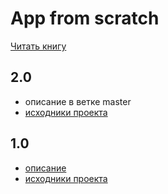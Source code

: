 # App from scratch

[Читать книгу](https://app-from-scratch.darkleaf.ru)

## 2.0

+ описание в ветке master
+ [исходники проекта](https://github.com/darkleaf/publicator)

## 1.0

+ [описание](https://github.com/darkleaf/building-application/tree/1.0)
+ [исходники проекта](https://github.com/darkleaf/publicator/tree/1.0)
